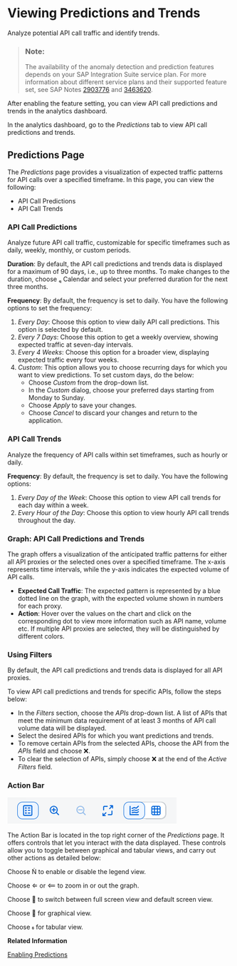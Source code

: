 <!-- loio47f349ccd1cb4d1087707983f1f3830d -->

<link rel="stylesheet" type="text/css" href="../css/sap-icons.css"/>

# Viewing Predictions and Trends

Analyze potential API call traffic and identify trends.

> ### Note:  
> The availability of the anomaly detection and prediction features depends on your SAP Integration Suite service plan. For more information about different service plans and their supported feature set, see SAP Notes [2903776](https://me.sap.com/notes/2903776) and [3463620](https://me.sap.com/notes/3463620).

After enabling the feature setting, you can view API call predictions and trends in the analytics dashboard.

In the analytics dashboard, go to the *Predictions* tab to view API call predictions and trends.



<a name="loio47f349ccd1cb4d1087707983f1f3830d__section_otn_wcj_b2c"/>

## Predictions Page

The *Predictions* page provides a visualization of expected traffic patterns for API calls over a specified timeframe. In this page, you can view the following:

-   API Call Predictions
-   API Call Trends



### API Call Predictions

Analyze future API call traffic, customizable for specific timeframes such as daily, weekly, monthly, or custom periods.

**Duration**: By default, the API call predictions and trends data is displayed for a maximum of 90 days, i.e., up to three months. To make changes to the duration, choose <span class="SAP-icons-V5"></span> Calendar and select your preferred duration for the next three months.

**Frequency**: By default, the frequency is set to daily. You have the following options to set the frequency:

1.  *Every Day*: Choose this option to view daily API call predictions. This option is selected by default.
2.  *Every 7 Days*: Choose this option to get a weekly overview, showing expected traffic at seven-day intervals.
3.  *Every 4 Weeks*: Choose this option for a broader view, displaying expected traffic every four weeks.
4.  *Custom*: This option allows you to choose recurring days for which you want to view predictions. To set custom days, do the below:
    -   Choose *Custom* from the drop-down list.
    -   In the *Custom* dialog, choose your preferred days starting from Monday to Sunday.
    -   Choose *Apply* to save your changes.
    -   Choose *Cancel* to discard your changes and return to the application.




### API Call Trends

Analyze the frequency of API calls within set timeframes, such as hourly or daily.

**Frequency**: By default, the frequency is set to daily. You have the following options:

1.  *Every Day of the Week*: Choose this option to view API call trends for each day within a week.
2.  *Every Hour of the Day*: Choose this option to view hourly API call trends throughout the day.



### Graph: API Call Predictions and Trends

The graph offers a visualization of the anticipated traffic patterns for either all API proxies or the selected ones over a specified timeframe. The x-axis represents time intervals, while the y-axis indicates the expected volume of API calls.

-   **Expected Call Traffic**: The expected pattern is represented by a blue dotted line on the graph, with the expected volume shown in numbers for each proxy.
-   **Action**: Hover over the values on the chart and click on the corresponding dot to view more information such as API name, volume etc. If multiple API proxies are selected, they will be distinguished by different colors.



### Using Filters

By default, the API call predictions and trends data is displayed for all API proxies.

To view API call predictions and trends for specific APIs, follow the steps below:

-   In the *Filters* section, choose the *APIs* drop-down list. A list of APIs that meet the minimum data requirement of at least 3 months of API call volume data will be displayed.
-   Select the desired APIs for which you want predictions and trends.
-   To remove certain APIs from the selected APIs, choose the API from the *APIs* field and choose :x:.
-   To clear the selection of APIs, simply choose :x: at the end of the *Active Filters* field.



### Action Bar

![](images/ActionBarPredictions_3d5cbd0.png)

The Action Bar is located in the top right corner of the *Predictions* page. It offers controls that let you interact with the data displayed. These controls allow you to toggle between graphical and tabular views, and carry out other actions as detailed below:

Choose <span class="SAP-icons-V5"></span> to enable or disable the legend view.

Choose <span class="SAP-icons-V5"></span> or <span class="SAP-icons-V5"></span> to zoom in or out the graph.

Choose <span class="SAP-icons-V5"></span> to switch between full screen view and default screen view.

Choose <span class="SAP-icons-V5"></span> for graphical view.

Choose <span class="SAP-icons-V5"></span> for tabular view.

**Related Information**  


[Enabling Predictions](enabling-predictions-0d98ac5.md "The Predictions feature is associated with anomaly detection. The toggle button on the Analyze page activates both Anomaly Detection and Predictions for API calls. See Enabling Anomaly Detection and Predictions.")

